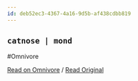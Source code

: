 ```yaml
---
id: deb52ec3-4367-4a16-9d5b-af438cdbb819
---
```

[]()
## `catnose | mond`
#Omnivore

[Read on Omnivore](https://omnivore.app/me/catnose-mond-1922df7f181) / [Read Original](https://mond.how/ja/catnose99)



